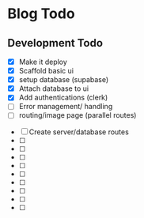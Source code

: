 
# Blog Todo

## Development Todo

- [x] Make it deploy
- [x] Scaffold basic ui
- [x] setup database (supabase)
- [x] Attach database to ui
- [x] Add authentications (clerk)
- [ ] Error management/ handling 
- [ ] routing/image page (parallel routes)
<!-- - [] Analytics (posthog)
- [] Ratelimitiing (upstash) -->
- [ ] Create server/database routes 
- [ ]
- [ ]
- [ ]
- [ ]
- [ ]
- [ ]
- [ ]
- [ ]
- [ ]
